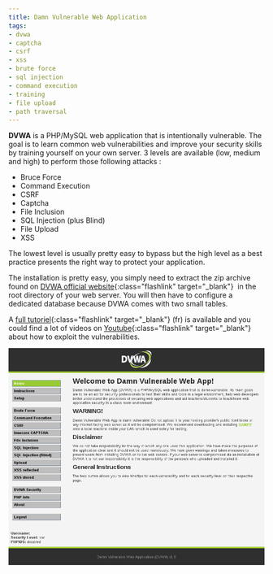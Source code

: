 ```yaml
---
title: Damn Vulnerable Web Application
tags:
- dvwa
- captcha
- csrf
- xss
- brute force
- sql injection
- command execution
- training
- file upload
- path traversal
---
```

**DVWA** is a PHP/MySQL web application that is intentionally vulnerable. 
The goal is to learn common web vulnerabilities and improve your security skills by training yourself on your own server. 
3 levels are available (low, medium and high) to perform those following attacks :

- Bruce Force
- Command Execution
- CSRF
- Captcha
- File Inclusion
- SQL Injection (plus Blind)
- File Upload
- XSS

The lowest level is usually pretty easy to bypass but the high level as a best practice presents the right way to protect your application.

<!--more-->

The installation is pretty easy, you simply need to extract the zip archive found on [DVWA official website](http://www.dvwa.co.uk/ "Damn Vulnerable Web Application"){:class="flashlink" target="_blank"} 
in the root directory of your web server. 
You will then have to configure a dedicated database because DVWA comes with two small tables.

A [full tutoriel](http://www.funinformatique.com/dvwa-testez-vos-competences-en-hacking/ "DVWA turoriel"){:class="flashlink" target="_blank"} (fr) is available and you could find a lot 
of videos on [Youtube](https://www.youtube.com/results?search_query=dvwa "DVWA on Youtube"){:class="flashlink" target="_blank"} about how to exploit the vulnerabilities.

[![DVWA](/images/dvwa.png)](/images/dvwa.png)
